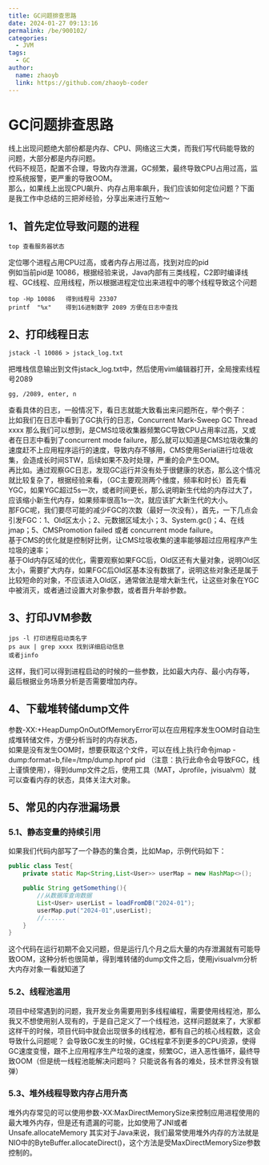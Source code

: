 ```yaml
---
title: GC问题排查思路
date: 2024-01-27 09:13:16
permalink: /be/900102/
categories:
  - JVM
tags:
  - GC
author: 
  name: zhaoyb
  link: https://github.com/zhaoyb-coder
---
```


# GC问题排查思路

线上出现问题绝大部份都是内存、CPU、网络这三大类，而我们写代码能导致的问题，大部分都是内存问题。<br />
代码不规范，配置不合理，导致内存泄漏，GC频繁，最终导致CPU占用过高，监控系统报警，更严重的导致OOM。<br />
那么，如果线上出现CPU飙升、内存占用率飙升，我们应该如何定位问题？下面是我工作中总结的三把斧经验，分享出来进行互勉～

## 1、首先定位导致问题的进程
```shell
top 查看服务器状态
```
定位哪个进程占用CPU过高，或者内存占用过高，找到对应的pid<br />
例如当前pid是 10086，根据经验来说，Java内部有三类线程，C2即时编译线程、GC线程、应用线程，所以根据进程定位出来进程中的哪个线程导致这个问题
```shell
top -Hp 10086   得到线程号 23307
printf  "%x"    得到16进制数字 2089 方便在日志中查找
```
## 2、打印线程日志
```shell
jstack -l 10086 > jstack_log.txt
```
把堆栈信息输出到文件jstack_log.txt中，然后使用vim编辑器打开，全局搜索线程号2089
```sehll
gg, /2089, enter, n
```
查看具体的日志，一般情况下，看日志就能大致看出来问题所在，举个例子：<br />
比如我们在日志中看到了GC执行的日志，Concurrent Mark-Sweep GC Thread xxxx
那么我们可以想到，是CMS垃圾收集器频繁GC导致CPU占用率过高，又或者在日志中看到了concurrent mode failure，那么就可以知道是CMS垃圾收集的速度赶不上应用程序运行的速度，导致内存不够用，CMS使用Serial进行垃圾收集，会造成长时间STW，后续如果不及时处理，严重的会产生OOM。<br />
再比如。通过观察GC日志，发现GC运行并没有处于很健康的状态，那么这个情况就比较复杂了，根据经验来看，（GC主要观测两个维度，频率和时长）首先看YGC，如果YGC超过5s一次，或者时间更长，那么说明新生代给的内存过大了，应该缩小新生代内存，如果频率很高1s一次，就应该扩大新生代的大小。<br />
那FGC呢，我们要尽可能的减少FGC的次数（最好一次没有），首先，一下几点会引发FGC：1、Old区太小；2、元数据区域太小；3、System.gc()；4、在线jmap；5、CMSPromotion failed 或者 concurrent mode failure。<br />
基于CMS的优化就是控制好比例，让CMS垃圾收集的速率能够超过应用程序产生垃圾的速率；<br />
基于Old内存区域的优化，需要观察如果FGC后，Old区还有大量对象，说明Old区太小，需要扩大内存，如果FGC后Old区基本没有数据了，说明这些对象还是属于比较短命的对象，不应该进入Old区，通常做法是增大新生代，让这些对象在YGC中被消灭，或者通过设置大对象参数，或者晋升年龄参数。
## 3、打印JVM参数
```shell
jps -l 打印进程启动类名字
ps aux | grep xxxx 找到详细启动信息
或者jinfo
```
这样，我们可以得到进程启动的时候的一些参数，比如最大内存、最小内存等， 最后根据业务场景分析是否需要增加内存。

## 4、下载堆转储dump文件
参数-XX:+HeapDumpOnOutOfMemoryError可以在应用程序发生OOM时自动生成堆转储文件，方便分析当时的内存状态，<br />
如果是没有发生OOM时，想要获取这个文件，可以在线上执行命令jmap -dump:format=b,file=/tmp/dump.hprof pid （注意：执行此命令会导致FGC，线上谨慎使用），得到dump文件之后，使用工具（MAT，Jprofile，jvisualvm）就可以查看内存的状态，具体关注大对象。

## 5、常见的内存泄漏场景
### 5.1、静态变量的持续引用
如果我们代码内部写了一个静态的集合类，比如Map，示例代码如下：
```java
public class Test{
    private static Map<String,List<User>> userMap = new HashMap<>();

    public String getSomething(){
        //从数据库查询数据
        List<User> userList = loadFromDB("2024-01");
        userMap.put("2024-01",userList);
        //......
    }
}
```
这个代码在运行初期不会又问题，但是运行几个月之后大量的内存泄漏就有可能导致OOM，这种分析也很简单，得到堆转储的dump文件之后，使用jvisualvm分析大内存对象一看就知道了

### 5.2、线程池滥用
项目中经常遇到的问题，我开发业务需要用到多线程编程，需要使用线程池，那么我又不想使用别人现有的，于是自己定义了一个线程池，这样问题就来了，大家都这样干的时候，项目代码中就会出现很多的线程池，都有自己的核心线程数，这会导致什么问题呢？  会导致GC发生的时候，GC线程拿不到更多的CPU资源，使得GC速度变慢，跟不上应用程序生产垃圾的速度，频繁GC，进入恶性循环，最终导致OOM（但是统一线程池能解决问题吗？ 只能说各有各的难处，技术世界没有银弹）

### 5.3、堆外线程导致内存占用升高
堆外内存常见的可以使用参数-XX:MaxDirectMemorySize来控制应用进程使用的最大堆外内存，但是还有遗漏的可能，比如使用了JNI或者Unsafe.allocateMemory
其实对于Java来说，我们最常使用堆外内存的方法就是NIO中的ByteBuffer.allocateDirect()，这个方法是受MaxDirectMemorySize参数控制的。



